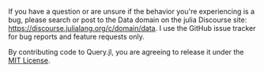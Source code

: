 If you have a question or are unsure if the behavior you're experiencing
is a bug, please search or post to the Data domain on the julia Discourse
site: https://discourse.julialang.org/c/domain/data. I use the GitHub
issue tracker for bug reports and feature requests only.

By contributing code to Query.jl, you are agreeing to release it under
the [MIT License](https://github.com/queryverse/Query.jl/blob/master/LICENSE.md).
